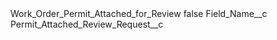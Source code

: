 <?xml version="1.0" encoding="UTF-8"?>
<CustomMetadata xmlns="http://soap.sforce.com/2006/04/metadata" xmlns:xsi="http://www.w3.org/2001/XMLSchema-instance" xmlns:xsd="http://www.w3.org/2001/XMLSchema">
    <label>Work_Order_Permit_Attached_for_Review</label>
    <protected>false</protected>
    <values>
        <field>Field_Name__c</field>
        <value xsi:type="xsd:string">Permit_Attached_Review_Request__c</value>
    </values>
</CustomMetadata>
